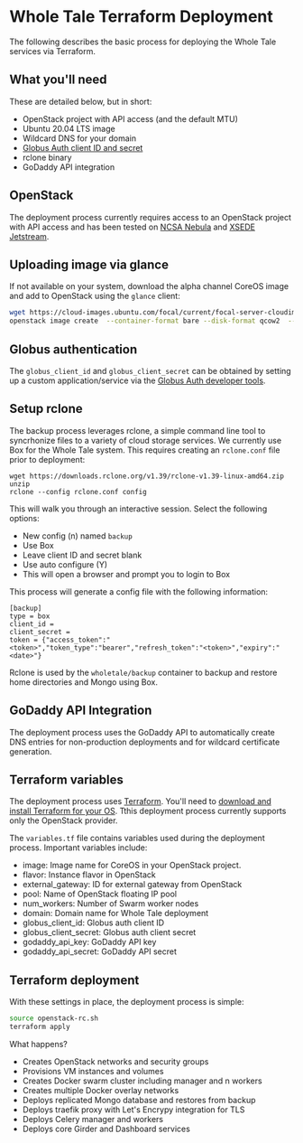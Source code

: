 # Whole Tale Terraform Deployment

The following describes the basic process for deploying the Whole Tale services via Terraform.

## What you'll need
These are detailed below, but in short:
* OpenStack project with API access (and the default MTU)
* Ubuntu 20.04 LTS image 
* Wildcard DNS for your domain
* [Globus Auth client ID and secret](https://auth.globus.org/v2/web/developers)
* rclone binary 
* GoDaddy API integration


## OpenStack
The deployment process currently requires access to an OpenStack project with API access and has been tested on [NCSA Nebula](nebula.ncsa.illinois.edu) and [XSEDE Jetstream](https://portal.xsede.org/jetstream).

## Uploading image via glance

If not available on your system, download the alpha channel CoreOS image and add to OpenStack using the ``glance`` client:

```bash
wget https://cloud-images.ubuntu.com/focal/current/focal-server-cloudimg-amd64.img
openstack image create  --container-format bare --disk-format qcow2  --file focal-server-cloudimg-amd64.img "Ubuntu 20.04 LTS"
```

## Globus authentication
The ``globus_client_id`` and ``globus_client_secret`` can be obtained by setting up a custom application/service via the [Globus Auth developer tools](https://auth.globus.org/v2/web/developers).

## Setup rclone

The backup process leverages rclone, a simple command line tool to syncrhonize files to a variety of cloud storage services.  We currently use Box for the Whole Tale system. This requires creating an `rclone.conf` file prior to deployment:

```
wget https://downloads.rclone.org/v1.39/rclone-v1.39-linux-amd64.zip
unzip
rclone --config rclone.conf config
```

This will walk you through an interactive session.  Select the following options:
* New config (n) named `backup`
* Use Box 
* Leave client ID and secret blank
* Use auto configure (Y)
* This will open a browser and prompt you to login to Box

This process will generate a config file with the following information:

```
[backup]
type = box
client_id =
client_secret =
token = {"access_token":"<token>","token_type":"bearer","refresh_token":"<token>","expiry":"<date>"}
```

Rclone is used by the `wholetale/backup` container to backup and restore home directories and Mongo using Box.

## GoDaddy API Integration

The deployment process uses the GoDaddy API to automatically create DNS entries for non-production deployments and for wildcard certificate generation.

## Terraform variables

The deployment process uses [Terraform](https://www.terraform.io/).  You'll need to [download and install Terraform for your OS](https://www.terraform.io/downloads.html). Tthis deployment process currently supports only the OpenStack provider.

The ``variables.tf`` file contains variables used during the deployment process. Important variables include:
* image: Image name for CoreOS in your OpenStack project.
* flavor: Instance flavor in OpenStack
* external_gateway: ID for external gateway from OpenStack
* pool: Name of OpenStack floating IP pool
* num_workers: Number of Swarm worker nodes
* domain: Domain name for Whole Tale deployment
* globus_client_id: Globus auth client ID
* globus_client_secret: Globus auth client secret
* godaddy_api_key:  GoDaddy API key
* godaddy_api_secret: GoDaddy API secret

## Terraform deployment

With these settings in place, the deployment process is simple:

```bash
source openstack-rc.sh
terraform apply
```

What happens?
* Creates OpenStack networks and security groups
* Provisions VM instances and volumes
* Creates Docker swarm cluster including manager and n workers
* Creates multiple Docker overlay networks
* Deploys replicated Mongo database and restores from backup
* Deploys traefik proxy with Let's Encrypy integration for TLS
* Deploys Celery manager and workers
* Deploys core Girder and Dashboard services

